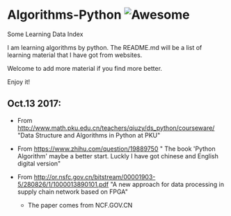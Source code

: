 # Algorithms-Python ![Awesome](https://cdn.rawgit.com/sindresorhus/awesome/d7305f38d29fed78fa85652e3a63e154dd8e8829/media/badge.svg)
Some Learning Data Index

I am learning algorithms by python. The README.md will be a list of learning material that I have got from websites.

Welcome to add more material if you find more better.

Enjoy it!

## Oct.13 2017:

- From http://www.math.pku.edu.cn/teachers/qiuzy/ds_python/courseware/  "Data Structure and Algorithms in Python at PKU"

- From https://www.zhihu.com/question/19889750 " The book 'Python Algorithm' maybe a better start. Luckly I have got chinese and English digital version"

- From http://or.nsfc.gov.cn/bitstream/00001903-5/280826/1/1000013890101.pdf "A new approach for data processing in supply chain network based on FPGA"
  - The paper comes from NCF.GOV.CN

